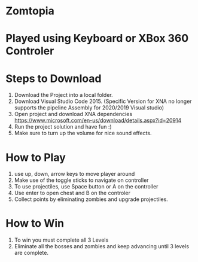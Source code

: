 # Zomtopia
# Played using Keyboard or XBox 360 Controler

# Steps to Download
1. Download the Project into a local folder.
2. Download Visual Studio Code 2015. (Specific Version for XNA no longer supports the pipeline Assembly for 2020/2019 Visual studio)
3. Open project and download XNA dependencies https://www.microsoft.com/en-us/download/details.aspx?id=20914
4. Run the project solution and have fun :)
5. Make sure to turn up the volume for nice sound effects.

# How to Play
1. use up, down, arrow keys to move player around
2. Make use of the toggle sticks to navigate on controller 
3. To use projectiles, use Space button or A on the controller
4. Use enter to open chest and B on the controler
5. Collect points by eliminating zombies and upgrade projectiles.

# How to Win
1. To win you must complete all 3 Levels 
2. Eliminate all the bosses and zombies and keep advancing until 3 levels are complete.

